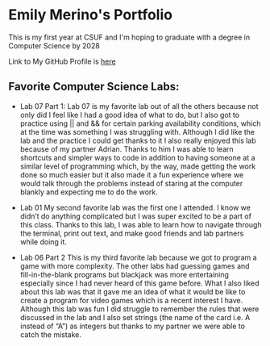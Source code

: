 # Emily Merino's Portfolio

This is my first year at CSUF and I'm hoping to graduate with a degree in 
Computer Science by 2028

Link to My GitHub Profile is <a href="https://github.com/Emerino1718">here</a>

## Favorite Computer Science Labs:

* Lab 07 Part 1:
 Lab 07 is my favorite lab out of all the others because not only did I feel like
 I had a good idea of what to do, but I also got to practice using || and && for
 certain parking availability conditions, which at the time was something I was
 struggling with. Although I did like the lab and the practice I could get
 thanks to it I also really enjoyed this lab because of my partner Adrian. 
 Thanks to him I was able to learn shortcuts and simpler ways to code in 
 addition to having someone at a similar level of programming which, by the way,
 made getting the work done so much easier but it also made it a fun experience 
 where we would talk through the problems instead of staring at the computer 
 blankly and expecting me to do the work.

* Lab 01
  My second favorite lab was the first one I attended. I know we didn’t do
 anything complicated but I was super excited to be a part of this class. Thanks
 to this lab, I was able to learn how to navigate through the terminal, print out
 text, and make good friends and lab partners while doing it.

* Lab 06 Part 2
 This is my third favorite lab because we got to program a game with more 
 complexity. The other labs had guessing games and fill-in-the-blank programs 
 but blackjack was more entertaining especially since I had never heard of this
 game before. What I also liked about this lab was that it gave me an idea of
 what it would be like to create a program for video games which is a recent 
 interest I have. Although this lab was fun I did struggle to remember the rules
 that were discussed in the lab and I also set strings (the name of the card 
 i.e. A instead of “A”) as integers but thanks to my partner we were able to 
 catch the mistake.
